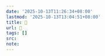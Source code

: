 ```yaml
---
date: '2025-10-13T11:26:34+08:00'
lastmod: '2025-10-13T13:04:51+08:00'
title: 󰑣
url: 󰑣
tags: []
src:
note:
---
```


